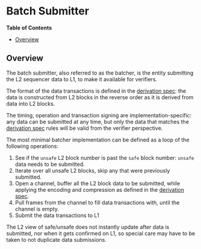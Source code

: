 # Batch Submitter

<!-- START doctoc generated TOC please keep comment here to allow auto update -->
<!-- DON'T EDIT THIS SECTION, INSTEAD RE-RUN doctoc TO UPDATE -->
**Table of Contents**

- [Overview](#overview)

<!-- END doctoc generated TOC please keep comment here to allow auto update -->

[derivation spec]: derivation.md

## Overview

The batch submitter, also referred to as the batcher, is the entity submitting the L2 sequencer data to L1,
to make it available for verifiers.

The format of the data transactions is defined in the [derivation spec]:
the data is constructed from L2 blocks in the reverse order as it is derived from data into L2 blocks.

The timing, operation and transaction signing are implementation-specific: any data can be submitted at any time,
but only the data that matches the [derivation spec] rules will be valid from the verifier perspective.

The most minimal batcher implementation can be defined as a loop of the following operations:

1. See if the `unsafe` L2 block number is past the `safe` block number: `unsafe` data needs to be submitted.
2. Iterate over all unsafe L2 blocks, skip any that were previously submitted.
3. Open a channel, buffer all the L2 block data to be submitted,
   while applying the encoding and compression as defined in the [derivation spec].
4. Pull frames from the channel to fill data transactions with, until the channel is empty.
5. Submit the data transactions to L1

The L2 view of safe/unsafe does not instantly update after data is submitted, nor when it gets confirmed on L1,
so special care may have to be taken to not duplicate data submissions.
